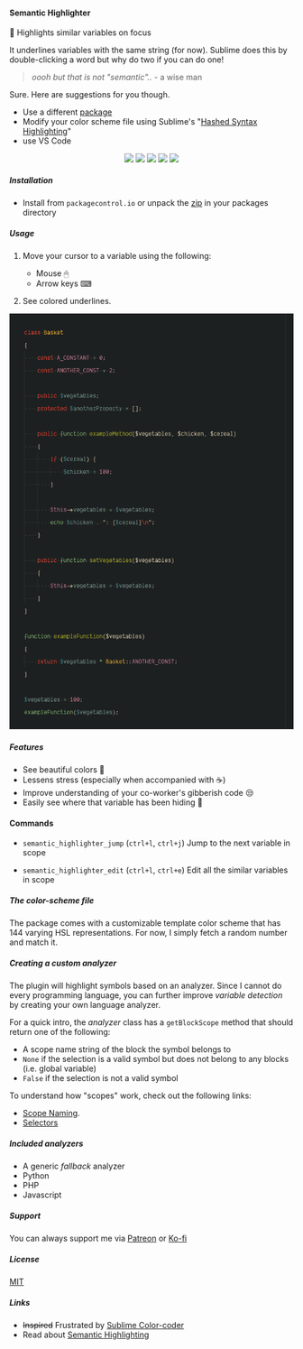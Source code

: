 #### Semantic Highlighter

🌈 Highlights similar variables on focus

It underlines variables with the same string (for now).
Sublime does this by double-clicking a word but why do two if you can do one!

> *oooh but that is not "semantic"..* - a wise man

Sure. Here are suggestions for you though.

- Use a different [package](https://github.com/vprimachenko/Sublime-Colorcoder)
- Modify your color scheme file using Sublime's "[Hashed Syntax Highlighting](https://www.sublimetext.com/docs/3/color_schemes.html#hashed_syntax_highlighting)"
- use VS Code

<p align="center">
<a href="https://www.sublimetext.com/">
    <img src="https://img.shields.io/badge/Made%20For-Sublime-ff9800?logo=sublime%20text" /></a>

<a href="https://packagecontrol.io/packages/Semantic%20Highlighter">
    <img src="https://img.shields.io/packagecontrol/dt/Semantic%20Highlighter" /></a>

<a href="https://github.com/kapitanluffy/sublime-semantic-highlighter/releases">
    <img src="https://img.shields.io/github/v/tag/kapitanluffy/sublime-semantic-highlighter?label=release" /></a>

<a href="https://patreon.com/kapitanluffy">
    <img src="https://img.shields.io/endpoint.svg?url=https%3A%2F%2Fshieldsio-patreon.herokuapp.com%2Fkapitanluffy" /></a>

<a href="https://ko-fi.com/kapitanluffy)">
    <img src="https://img.shields.io/badge/Ko--fi-Support-019cde?logo=ko-fi" /></a>
</p>

##### Installation

- Install from `packagecontrol.io` or unpack the [zip](https://github.com/kapitanluffy/sublime-semantic-highlighter/archive/master.zip) in your packages directory

##### Usage

1. Move your cursor to a variable using the following:

    - Mouse 🖱
    - Arrow keys ⌨

2. See colored underlines.

![Preview](preview.gif)

##### Features

- See beautiful colors 🌈
- Lessens stress (especially when accompanied with ☕)
- Improve understanding of your co-worker's gibberish code 😒
- Easily see where that variable has been hiding 👀

#### Commands

- `semantic_highlighter_jump` (`ctrl+l`, `ctrl+j`)
Jump to the next variable in scope

- `semantic_highlighter_edit` (`ctrl+l`, `ctrl+e`)
Edit all the similar variables in scope

##### The color-scheme file

The package comes with a customizable template color scheme that has 144 varying HSL representations.
For now, I simply fetch a random number and match it.

##### Creating a custom analyzer

The plugin will highlight symbols based on an analyzer. Since I cannot do every programming language,
you can further improve *variable detection* by creating your own language analyzer.

For a quick intro, the *analyzer* class has a `getBlockScope` method that should return one of the following:

- A scope name string of the block the symbol belongs to
- `None` if the selection is a valid symbol but does not belong to any blocks (i.e. global variable)
- `False` if the selection is not a valid symbol

To understand how "scopes" work, check out the following links:

- [Scope Naming](https://www.sublimetext.com/docs/3/scope_naming.html).
- [Selectors](https://www.sublimetext.com/docs/3/selectors.html)

##### Included analyzers

- A generic *fallback* analyzer
- Python
- PHP
- Javascript

##### Support

You can always support me via [Patreon](https://www.patreon.com/kapitanluffy) or [Ko-fi](https://www.ko-fi.com/kapitanluffy)

##### License

[MIT](LICENSE)

##### Links
- ~~Inspired~~ Frustrated by [Sublime Color-coder](https://github.com/vprimachenko/Sublime-Colorcoder)
- Read about [Semantic Highlighting](https://zwabel.wordpress.com/2009/01/08/c-ide-evolution-from-syntax-highlighting-to-semantic-highlighting/)
